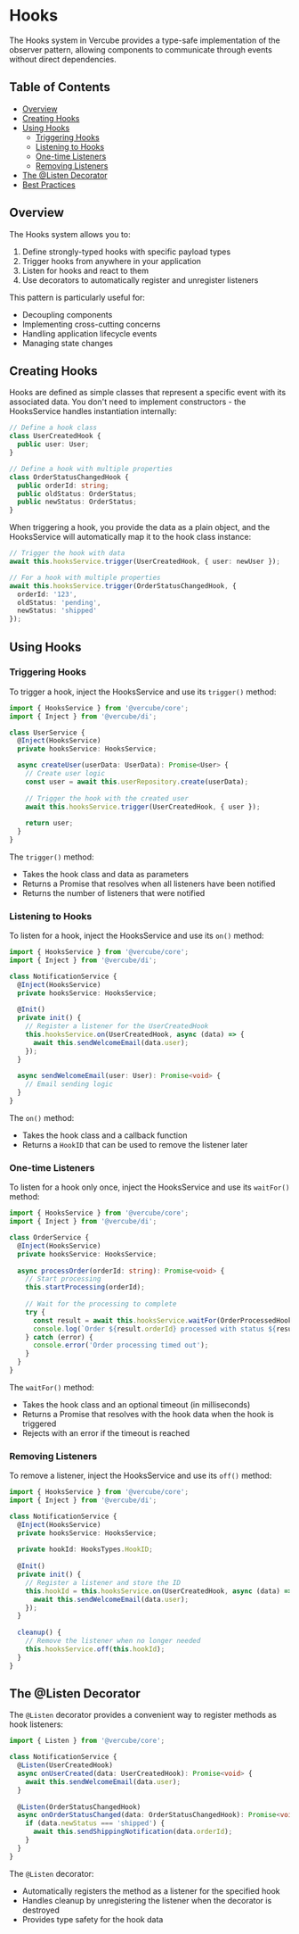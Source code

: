 # Hooks

The Hooks system in Vercube provides a type-safe implementation of the observer pattern, allowing components to communicate through events without direct dependencies.

## Table of Contents

- [Overview](#overview)
- [Creating Hooks](#creating-hooks)
- [Using Hooks](#using-hooks)
  - [Triggering Hooks](#triggering-hooks)
  - [Listening to Hooks](#listening-to-hooks)
  - [One-time Listeners](#one-time-listeners)
  - [Removing Listeners](#removing-listeners)
- [The @Listen Decorator](#the-listen-decorator)
- [Best Practices](#best-practices)

## Overview

The Hooks system allows you to:

1. Define strongly-typed hooks with specific payload types
2. Trigger hooks from anywhere in your application
3. Listen for hooks and react to them
4. Use decorators to automatically register and unregister listeners

This pattern is particularly useful for:
- Decoupling components
- Implementing cross-cutting concerns
- Handling application lifecycle events
- Managing state changes

## Creating Hooks

Hooks are defined as simple classes that represent a specific event with its associated data. You don't need to implement constructors - the HooksService handles instantiation internally:

```typescript
// Define a hook class
class UserCreatedHook {
  public user: User;
}

// Define a hook with multiple properties
class OrderStatusChangedHook {
  public orderId: string;
  public oldStatus: OrderStatus;
  public newStatus: OrderStatus;
}
```

When triggering a hook, you provide the data as a plain object, and the HooksService will automatically map it to the hook class instance:

```typescript
// Trigger the hook with data
await this.hooksService.trigger(UserCreatedHook, { user: newUser });

// For a hook with multiple properties
await this.hooksService.trigger(OrderStatusChangedHook, { 
  orderId: '123', 
  oldStatus: 'pending', 
  newStatus: 'shipped' 
});
```

## Using Hooks

### Triggering Hooks

To trigger a hook, inject the HooksService and use its `trigger()` method:

```typescript
import { HooksService } from '@vercube/core';
import { Inject } from '@vercube/di';

class UserService {
  @Inject(HooksService)
  private hooksService: HooksService;

  async createUser(userData: UserData): Promise<User> {
    // Create user logic
    const user = await this.userRepository.create(userData);
    
    // Trigger the hook with the created user
    await this.hooksService.trigger(UserCreatedHook, { user });
    
    return user;
  }
}
```

The `trigger()` method:
- Takes the hook class and data as parameters
- Returns a Promise that resolves when all listeners have been notified
- Returns the number of listeners that were notified

### Listening to Hooks

To listen for a hook, inject the HooksService and use its `on()` method:

```typescript
import { HooksService } from '@vercube/core';
import { Inject } from '@vercube/di';

class NotificationService {
  @Inject(HooksService)
  private hooksService: HooksService;
  
  @Init()
  private init() {
    // Register a listener for the UserCreatedHook
    this.hooksService.on(UserCreatedHook, async (data) => {
      await this.sendWelcomeEmail(data.user);
    });
  }
  
  async sendWelcomeEmail(user: User): Promise<void> {
    // Email sending logic
  }
}
```

The `on()` method:
- Takes the hook class and a callback function
- Returns a `HookID` that can be used to remove the listener later

### One-time Listeners

To listen for a hook only once, inject the HooksService and use its `waitFor()` method:

```typescript
import { HooksService } from '@vercube/core';
import { Inject } from '@vercube/di';

class OrderService {
  @Inject(HooksService)
  private hooksService: HooksService;
  
  async processOrder(orderId: string): Promise<void> {
    // Start processing
    this.startProcessing(orderId);
    
    // Wait for the processing to complete
    try {
      const result = await this.hooksService.waitFor(OrderProcessedHook, 30000); // 30 second timeout
      console.log(`Order ${result.orderId} processed with status ${result.status}`);
    } catch (error) {
      console.error('Order processing timed out');
    }
  }
}
```

The `waitFor()` method:
- Takes the hook class and an optional timeout (in milliseconds)
- Returns a Promise that resolves with the hook data when the hook is triggered
- Rejects with an error if the timeout is reached

### Removing Listeners

To remove a listener, inject the HooksService and use its `off()` method:

```typescript
import { HooksService } from '@vercube/core';
import { Inject } from '@vercube/di';

class NotificationService {
  @Inject(HooksService)
  private hooksService: HooksService;
  
  private hookId: HooksTypes.HookID;
  
  @Init()
  private init() {
    // Register a listener and store the ID
    this.hookId = this.hooksService.on(UserCreatedHook, async (data) => {
      await this.sendWelcomeEmail(data.user);
    });
  }
  
  cleanup() {
    // Remove the listener when no longer needed
    this.hooksService.off(this.hookId);
  }
}
```

## The @Listen Decorator

The `@Listen` decorator provides a convenient way to register methods as hook listeners:

```typescript
import { Listen } from '@vercube/core';

class NotificationService {
  @Listen(UserCreatedHook)
  async onUserCreated(data: UserCreatedHook): Promise<void> {
    await this.sendWelcomeEmail(data.user);
  }
  
  @Listen(OrderStatusChangedHook)
  async onOrderStatusChanged(data: OrderStatusChangedHook): Promise<void> {
    if (data.newStatus === 'shipped') {
      await this.sendShippingNotification(data.orderId);
    }
  }
}
```

The `@Listen` decorator:
- Automatically registers the method as a listener for the specified hook
- Handles cleanup by unregistering the listener when the decorator is destroyed
- Provides type safety for the hook data